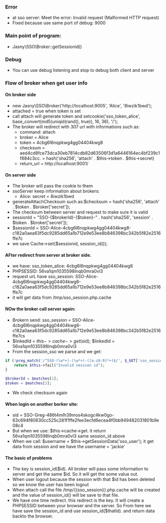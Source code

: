 ### Error
* at sso server: Meet the error: Invalid request (Malformed HTTP request)
* Fixed because use same port of debug: 9000

### Main point of program:
* Jasny\SSO\Broker::getSessionid()

### Debug
* You can use debug listening and stop to debug both  client and server

### Flow of broker when get user info
#### On broker side
* new Jasny\SSO\Broker('http://localhost:9005', 'Alice', '8iwzik1bwd');
* attached = true when token is set
* call attach will generate token and setcookie('sso_token_alice', base_convert(md5(uniqid(rand(), true)), 16, 36), '/');
* The broker will redirect with 307 url with informations such as:
    * command: attach
    * broker = Alice
    * token = 4cbg6l6nqpkwg4gg04404kwg8
    * checksum = aed4cd8fce73dca30eb7814cdb82d63506f3d1a6446164ec4bf239c1f884c3cc. = hash('sha256', 'attach' . $this->token . $this->secret)
    * return_url = http://localhost:9001/

#### On server side
* The broker will pass the cookie to them
* ssoServer keep information about brokers:
    * Alice: secret = 8iwzik1bwd
* generateAttachChecksum such as:$checksum = hash('sha256', 'attach' . $token . $broker['secret']); 
* The checksum between server and request to make sure it is valid
* sessionId = "SSO-{$brokerId}-{$token}-" . hash('sha256', 'session' . $token . $broker['secret']);
* $sessionId = SSO-Alice-4cbg6l6nqpkwg4gg04404kwg8-c182a0aea63f5dc9285dd65a1b712e9e53ee8b846398bc342b5f82e2516ffe7c
* we save Cache->set($sessionid, session_id());

#### AFter redirect from server at broker side.
* we have: sso_token_alice: 4cbg6l6nqpkwg4gg04404kwg8
* PHPSESSID: 56va1qm1035598lnqb0mra0vl3
* request urL have sso_session: SSO-Alice-4cbg6l6nqpkwg4gg04404kwg8-c182a0aea63f5dc9285dd65a1b712e9e53ee8b846398bc342b5f82e2516ffe7c
* it will get data from /tmp/sso_session.php.cache

#### NOw the broker call server again:
* Brokern send: sso_session = SSO-Alice-4cbg6l6nqpkwg4gg04404kwg8-c182a0aea63f5dc9285dd65a1b712e9e53ee8b846398bc342b5f82e2516ffe7cs
* $linkedId = $this->cache->get($sid);  $linkedId = 56va1qm1035598lnqb0mra0vl3
* From the session_sso we parse and we get:
```PHP
if (!preg_match('/^SSO-(\w*+)-(\w*+)-([a-z0-9]*+)$/', $_GET['sso_session'], $matches)) {
    return $this->fail("Invalid session id");
}

$brokerId = $matches[1];
$token = $matches[2];
```
* We check checksum again
#### When login on another borker site:
* sid = SSO-Greg-486t4mlh39mos4skogc4kw0go-63c694f80630cc525c281f1ffe2fee3ecfd6ecea4f0bb949482031801b9e08c4
* But when we use: $this->cache->get. it return 56va1qm1035598lnqb0mra0vl3 same session_id above
* When we call: $username = $this->getSessionData('sso_user'); it get data from session and we have the username = 'jackie'
 
#### The basic of problems
* The key is session_id($id). All broker will pass some information to server and get the same $id. So it will get the some value out.
* When user logout because the session with that $id has been deleted so we know the user has been logout
* When attach call the file /tmp/{{sso_session}}.php.cache will be created and the value of session_id() will be save to that file.
* We have one time redirect. this redirect is the key. It will create a PHPSESSID between your browser and the server. So From here we have save the session_id and 
use session_id($thatId).  and return data backto the browser.